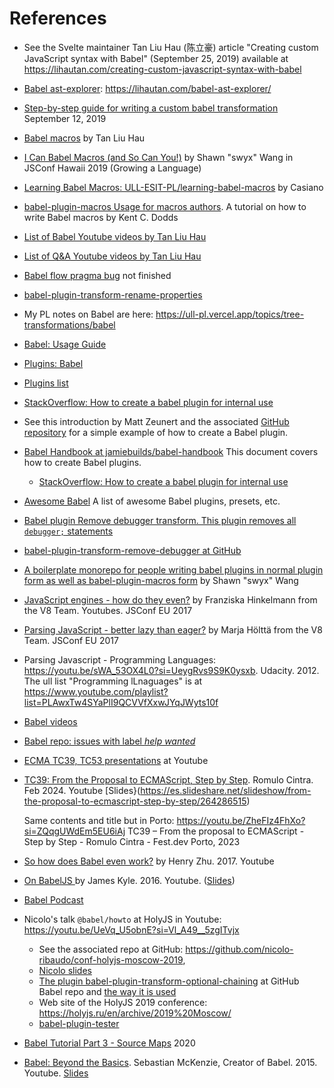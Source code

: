 # References

* See the Svelte maintainer Tan Liu Hau (陈立豪) article "Creating custom JavaScript syntax with Babel" (September 25, 2019) available at https://lihautan.com/creating-custom-javascript-syntax-with-babel
* [Babel ast-explorer](https://github.com/tanhauhau/babel-ast-explorer): https://lihautan.com/babel-ast-explorer/
* [Step-by-step guide for writing a custom babel transformation](https://lihautan.com/step-by-step-guide-for-writing-a-babel-transformation) September 12, 2019
* [Babel macros](https://lihautan.com/babel-macros) by Tan Liu Hau 
* [I Can Babel Macros (and So Can You!)](https://youtu.be/1WNT5RCENfo?si=ridYavUIQce8zVSe) by Shawn "swyx" Wang in JSConf Hawaii 2019 (Growing a Language)
* [Learning Babel Macros: ULL-ESIT-PL/learning-babel-macros](https://github.com/ULL-ESIT-PL/learning-babel-macros/tree/main) by Casiano
* [babel-plugin-macros Usage for macros authors](https://github.com/kentcdodds/babel-plugin-macros/blob/main/other/docs/author.md). A tutorial on how to write Babel macros by Kent C. Dodds
* [List of Babel Youtube videos by Tan Liu Hau](https://www.youtube.com/@lihautan/search?query=babel)
* [List of Q&A Youtube videos by Tan Liu Hau](https://www.youtube.com/@lihautan/search?query=Q%26A%20)
* [Babel flow pragma bug](https://lihautan.com/notes/babel-flow-pragma-bug) not finished
* [babel-plugin-transform-rename-properties](https://github.com/tanhauhau/babel-plugin-transform-rename-properties)
* My PL notes on Babel are here: https://ull-pl.vercel.app/topics/tree-transformations/babel
* [Babel: Usage Guide](https://babeljs.io/docs/usage)
* [Plugins: Babel](https://babeljs.io/docs/plugins)
* [Plugins list](https://babeljs.io/docs/plugins-list)
* [StackOverflow: How to create a babel plugin for internal use](https://stackoverflow.com/questions/53639450/how-to-create-a-babel-plugin-for-internal-use)
* See this introduction by Matt Zeunert and the associated [GitHub repository](https://github.com/mattzeunert/babel-plugin-demo) for a simple example of how to create a Babel plugin.
* [Babel Handbook at jamiebuilds/babel-handbook](https://github.com/jamiebuilds/babel-handbook/blob/master/translations/en/plugin-handbook.md) This document covers how to create Babel plugins.
  * [StackOverflow: How to create a babel plugin for internal use](https://stackoverflow.com/questions/53639450/how-to-create-a-babel-plugin-for-internal-use)
* [Awesome Babel](https://github.com/babel/awesome-babel) A list of awesome Babel plugins, presets, etc.
* [Babel plugin Remove debugger transform. This plugin removes all `debugger;` statements](https://github.com/babel/minify/tree/master/packages/babel-plugin-transform-remove-debugger)
* [babel-plugin-transform-remove-debugger at GitHub](https://github.com/babel/minify/tree/a24dd066f16db5a7d5ab13c2af65e767347ef550/packages/babel-plugin-transform-remove-debugger)
* [A boilerplate monorepo for people writing babel plugins in normal plugin form as well as babel-plugin-macros form](https://github.com/swyxio/babel-plugin-macro-boilerplate) by Shawn "swyx" Wang
* [JavaScript engines - how do they even?](https://youtu.be/p-iiEDtpy6I?si=TfGRu4ceTsb3ECHB) by Franziska Hinkelmann from the V8 Team. Youtubes. JSConf EU 2017
* [Parsing JavaScript - better lazy than eager?](https://youtu.be/Fg7niTmNNLg?si=KQt2HhxbacmlW0kq) by Marja Hölttä from the V8 Team. JSConf EU 2017
* Parsing Javascript - Programming Languages: https://youtu.be/sWA_53OX4L0?si=UeygRvs9S9K0ysxb. Udacity. 2012. 
  The ull list "Programming lLnaguages" is at https://www.youtube.com/playlist?list=PLAwxTw4SYaPlI9QCVVfXxwJYqJWyts10f
* [Babel videos](https://babeljs.io/videos)
* [Babel repo: issues with label *help wanted*](https://github.com/babel/babel/labels/help%20wanted)
* [ECMA TC39, TC53 presentations](https://youtube.com/playlist?list=PLzDw4TTug5O3vIAd4IR1Gp5t_46co_dv9&si=R-rjgT_IARxta7zf) at Youtube
* [TC39: From the Proposal to ECMAScript, Step by Step](https://youtu.be/h5pUuz2qqVQ?si=71l8doQsc9fYljq7). Romulo Cintra. Feb 2024. Youtube 
  [Slides}(https://es.slideshare.net/slideshow/from-the-proposal-to-ecmascript-step-by-step/264286515)

  Same contents and title but in Porto: https://youtu.be/ZheFIz4FhXo?si=ZQqgUWdEm5EU6iAj TC39 – From the proposal to ECMAScript - Step by Step - Romulo Cintra - Fest.dev Porto, 2023
* [So how does Babel even work?](https://youtu.be/fntd0sPMOtQ?si=WYsOxh3dAUKzxd7Y) by Henry Zhu. 2017. Youtube
* [On BabelJS ](https://youtu.be/m-HjKwyQoQg?si=u6oFpIOZ4dc4C7RK) by James Kyle. 2016. Youtube. ([Slides](https://es.slideshare.net/slideshow/babeljs-james-kyle-at-modern-web-ui/57705487#1))
* [Babel Podcast](https://podcast.babeljs.io/)
* Nicolo's talk `@babel/howto` at HolyJS in Youtube: https://youtu.be/UeVq_U5obnE?si=Vl_A49__5zgITvjx
  * See the associated repo at GitHub: https://github.com/nicolo-ribaudo/conf-holyjs-moscow-2019, 
  * [Nicolo slides](/pdfs/holyjs-2019-Nicolo_Ribaudo_babelhow-to.pdf)
  * [The plugin babel-plugin-transform-optional-chaining](https://github.com/babel/babel/tree/main/packages/babel-plugin-transform-optional-chaining) at GitHub Babel repo and [the way it is used](https://babeljs.io/docs/babel-plugin-transform-optional-chaining)
  * Web site of the HolyJS 2019 conference: https://holyjs.ru/en/archive/2019%20Moscow/
  * [babel-plugin-tester](https://www.npmjs.com/package/babel-plugin-tester)
* [Babel Tutorial Part 3 - Source Maps](https://inspirnathan.com/posts/14-babel-tutorial-part-3) 2020
* [Babel: Beyond the Basics](https://youtu.be/F1BIeVe99EQ?si=uSLeAOfp7bxooBil). Sebastian McKenzie, Creator of Babel. 2015. Youtube. [Slides](https://speakerdeck.com/sebmck/babel-beyond-the-basics-melbjs-march-2015?slide=25)